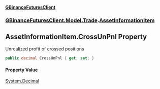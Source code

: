 #### [GBinanceFuturesClient](./index.md 'index')
### [GBinanceFuturesClient.Model.Trade](./GBinanceFuturesClient-Model-Trade.md 'GBinanceFuturesClient.Model.Trade').[AssetInformationItem](./GBinanceFuturesClient-Model-Trade-AssetInformationItem.md 'GBinanceFuturesClient.Model.Trade.AssetInformationItem')
## AssetInformationItem.CrossUnPnl Property
Unrealized profit of crossed positions  
```csharp
public decimal CrossUnPnl { get; set; }
```
#### Property Value
[System.Decimal](https://docs.microsoft.com/en-us/dotnet/api/System.Decimal 'System.Decimal')  
